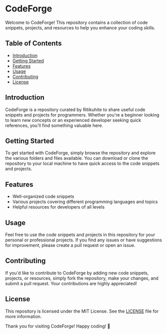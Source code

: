 # CodeForge

Welcome to CodeForge! This repository contains a collection of code snippets, projects, and resources to help you enhance your coding skills.

## Table of Contents

- [Introduction](#introduction)
- [Getting Started](#getting-started)
- [Features](#features)
- [Usage](#usage)
- [Contributing](#contributing)
- [License](#license)

## Introduction

CodeForge is a repository curated by Ritikuhite to share useful code snippets and projects for programmers. Whether you're a beginner looking to learn new concepts or an experienced developer seeking quick references, you'll find something valuable here.

## Getting Started

To get started with CodeForge, simply browse the repository and explore the various folders and files available. You can download or clone the repository to your local machine to have quick access to the code snippets and projects.

## Features

- Well-organized code snippets
- Various projects covering different programming languages and topics
- Helpful resources for developers of all levels

## Usage

Feel free to use the code snippets and projects in this repository for your personal or professional projects. If you find any issues or have suggestions for improvement, please create a pull request or open an issue.

## Contributing

If you'd like to contribute to CodeForge by adding new code snippets, projects, or resources, simply fork the repository, make your changes, and submit a pull request. Your contributions are highly appreciated!

## License

This repository is licensed under the MIT License. See the [LICENSE](LICENSE) file for more information.

Thank you for visiting CodeForge! Happy coding! 🚀
